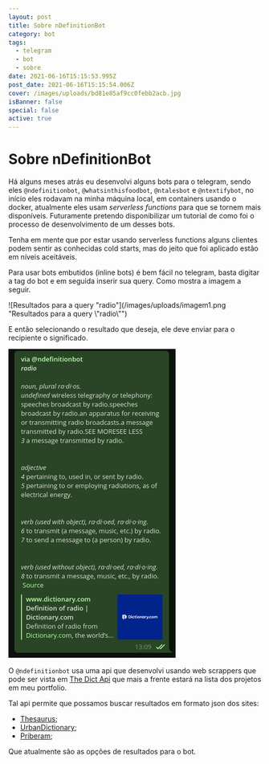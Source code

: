 ```yaml
---
layout: post
title: Sobre nDefinitionBot
category: bot
tags:
  - telegram
  - bot
  - sobre
date: 2021-06-16T15:15:53.995Z
post_date: 2021-06-16T15:15:54.006Z
cover: /images/uploads/bd81e85af9cc0febb2acb.jpg
isBanner: false
special: false
active: true
---
```

# Sobre nDefinitionBot

Há alguns meses atrás eu desenvolvi alguns bots para o telegram, sendo eles `@ndefinitionbot`, `@whatsinthisfoodbot`, `@ntalesbot` e `@ntextifybot`, no início eles rodavam na minha máquina local, em containers usando o docker, atualmente eles usam *serverless functions* para que se tornem mais disponíveis. Futuramente pretendo disponibilizar um tutorial de como foi o processo de desenvolvimento de um desses bots.

Tenha em mente que por estar usando serverless functions alguns clientes podem sentir as conhecidas cold starts, mas do jeito que foi aplicado estão em níveis aceitáveis.

Para usar bots embutidos (inline bots) é bem fácil no telegram, basta digitar a tag do bot e em seguida inserir sua query. Como mostra a imagem a seguir.

![Resultados para a query "radio"](/images/uploads/imagem1.png "Resultados para a query \\"radio\\"")

E então selecionando o resultado que deseja, ele deve enviar para o recipiente o significado.

![Resultado para o recipiente desejado.](/images/uploads/imagem2.png "Resultado para o recipiente desejado.")

O `@ndefinitionbot` usa uma api que desenvolvi usando web scrappers que pode ser vista em [The Dict Api](https://github.com/Jorgen-Jr/TheDictApi) que mais a frente estará na lista dos projetos em meu portfolio.

Tal api permite que possamos buscar resultados em formato json dos sites:
- [Thesaurus](http://word.com);
- [UrbanDictionary](http://urbandictionary.com);
- [Priberam](https://dicionario.priberam.org);

Que atualmente são as opções de resultados para o bot.